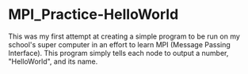 MPI_Practice-HelloWorld
===================================

This was my first attempt at creating a simple program to be run on my school's super computer in an effort
to learn MPI (Message Passing Interface). This program simply tells each node to output a number, 
"HelloWorld", and its name. 